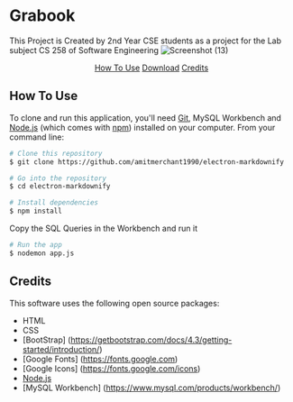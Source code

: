 # Grabook
This Project is Created by 2nd Year CSE students as a project for the Lab subject CS 258 of Software Engineering
![Screenshot (13)](https://user-images.githubusercontent.com/87379004/180820580-3ea6c2c5-01d2-4054-b81d-ee04419984e7.png)
<p align="center">
  <a href="#how-to-use">How To Use</a> 
  <a href="#download">Download</a> 
  <a href="#credits">Credits</a> 
</p>

## How To Use

To clone and run this application, you'll need [Git](https://git-scm.com), MySQL Workbench and [Node.js](https://nodejs.org/en/download/) (which comes with [npm](http://npmjs.com)) installed on your computer.  From your command line:

```bash
# Clone this repository
$ git clone https://github.com/amitmerchant1990/electron-markdownify

# Go into the repository
$ cd electron-markdownify

# Install dependencies
$ npm install
```
Copy the SQL Queries in the Workbench and run it
```bash
# Run the app
$ nodemon app.js
```


## Credits

This software uses the following open source packages:

- HTML
- CSS
- [BootStrap] (https://getbootstrap.com/docs/4.3/getting-started/introduction/)
- [Google Fonts] (https://fonts.google.com)
- [Google Icons] (https://fonts.google.com/icons)
- [Node.js](https://nodejs.org/)
- [MySQL Workbench] (https://www.mysql.com/products/workbench/)

